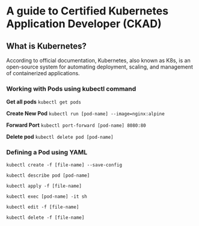 # A guide to Certified Kubernetes Application Developer (CKAD)

## What is Kubernetes?
According to official documentation, Kubernetes, also known as K8s, is an open-source system for automating deployment, scaling, and management of containerized applications.

### Working with Pods using kubectl command

**Get all pods**
`kubectl get pods`

**Create New Pod**
`kubectl run [pod-name] --image=nginx:alpine`

**Forward Port**
`kubectl port-forward [pod-name] 8080:80`

**Delete pod**
`kubectl delete pod [pod-name]`


### Defining a Pod using YAML

`kubectl create -f [file-name] --save-config`

`kubectl describe pod [pod-name]`

`kubectl apply -f [file-name]`

`kubectl exec [pod-name] -it sh`

`kubectl edit -f [file-name]`

`kubectl delete -f [file-name]`
